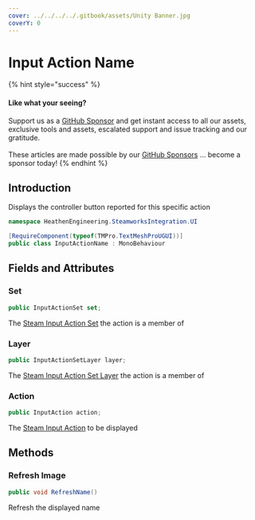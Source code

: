 ```yaml
---
cover: ../../../../.gitbook/assets/Unity Banner.jpg
coverY: 0
---
```


# Input Action Name

{% hint style="success" %}
#### Like what your seeing?

Support us as a [GitHub Sponsor](../../../../where-to-buy/become-a-sponsor.md) and get instant access to all our assets, exclusive tools and assets, escalated support and issue tracking and our gratitude.\
\
These articles are made possible by our [GitHub Sponsors](../../../../where-to-buy/become-a-sponsor.md) ... become a sponsor today!
{% endhint %}

## Introduction

Displays the controller button reported for this specific action

```csharp
namespace HeathenEngineering.SteamworksIntegration.UI
```

```csharp
[RequireComponent(typeof(TMPro.TextMeshProUGUI))]
public class InputActionName : MonoBehaviour
```

## Fields and Attributes

### Set

```csharp
public InputActionSet set;
```

The [Steam Input Action Set](../classes/input-action-set.md) the action is a member of

### Layer

```csharp
public InputActionSetLayer layer;
```

The [Steam Input Action Set Layer](../classes/input-action-set-layer.md) the action is a member of

### Action

```csharp
public InputAction action;
```

The [Steam Input Action](../classes/input-action.md) to be displayed

## Methods

### Refresh Image

```csharp
public void RefreshName()
```

Refresh the displayed name
